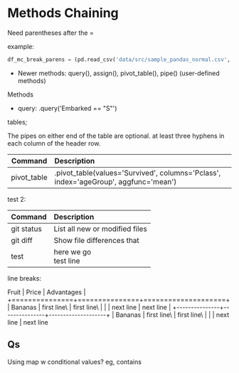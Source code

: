 # Methods Chaining

Need parentheses after the =

example:
```Python
df_mc_break_parens = (pd.read_csv('data/src/sample_pandas_normal.csv', index_col=0).assign(point_ratio=df['point'] / 100).drop(columns='state').sort_values('age').head(3))
```

- Newer methods:  query(), assign(), pivot_table(),  pipe() (user-defined methods)

Methods
- query:   .query('Embarked == "S"')


tables;

The pipes on either end of the table are optional.  at least three hyphens in each column of the header row.

|Command | Description |
|--- | :--- |
| pivot_table |  .pivot_table(values='Survived', columns='Pclass', index='ageGroup', aggfunc='mean') |


test 2:

 Command | Description |
| --- | :--- |
| git status | List all new or modified files |
| git diff | Show file differences that
| test | here we go <br/> test line |


line breaks:

Fruit         | Price         | Advantages         |
+===============+===============+====================+
| Bananas       | first line\   | first line\        |
|               | next line     | next line          |
+---------------+---------------+--------------------+
| Bananas       | first line\   | first line\        |
|               | next line     | next line        





## Qs

Using map w conditional values?  eg, contains 


